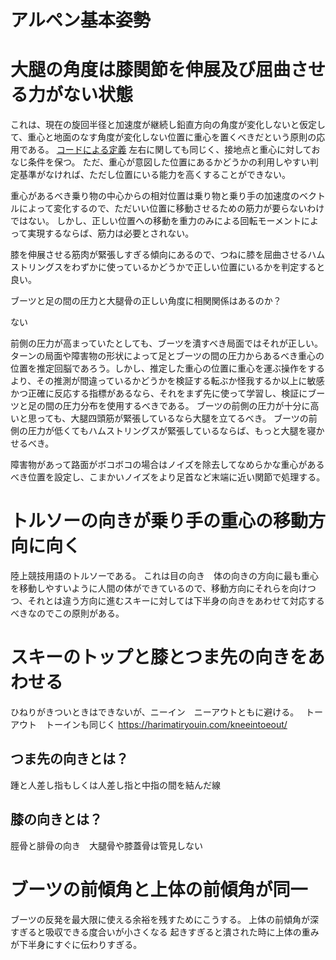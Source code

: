 # アルペン基本姿勢

# 大腿の角度は膝関節を伸展及び屈曲させる力がない状態
これは、現在の旋回半径と加速度が継続し鉛直方向の角度が変化しないと仮定して、重心と地面のなす角度が変化しない位置に重心を置くべきだという原則の応用である。
[コードによる定義](https://github.com/koyakei/shintaido/blob/0ce2efa570b62ee0a70b4c1f667f7c385b08d2a4/src/main/kotlin/ridingSports/balance/RightPositionOfCenterOfMass.kt#L11)
左右に関しても同じく、接地点と重心に対しておなじ条件を保つ。
ただ、重心が意図した位置にあるかどうかの利用しやすい判定基準がなければ、ただし位置にいる能力を高くすることができない。

重心があるべき乗り物の中心からの相対位置は乗り物と乗り手の加速度のベクトルによって変化するので、ただいい位置に移動させるための筋力が要らないわけではない。
しかし、正しい位置への移動を重力のみによる回転モーメントによって実現するならば、筋力は必要とされない。

膝を伸展させる筋肉が緊張しすぎる傾向にあるので、つねに膝を屈曲させるハムストリングスをわずかに使っているかどうかで正しい位置にいるかを判定すると良い。


ブーツと足の間の圧力と大腿骨の正しい角度に相関関係はあるのか？

ない

前側の圧力が高まっていたとしても、ブーツを潰すべき局面ではそれが正しい。
ターンの局面や障害物の形状によって足とブーツの間の圧力からあるべき重心の位置を推定回脳であろう。しかし、推定した重心の位置に重心を運ぶ操作をするより、その推測が間違っているかどうかを検証する転ぶか怪我するか以上に敏感かつ正確に反応する指標があるなら、それをまず先に使って学習し、検証にブーツと足の間の圧力分布を使用するべきである。
ブーツの前側の圧力が十分に高いと思っても、大腿四頭筋が緊張しているなら大腿を立てるべき。
ブーツの前側の圧力が低くてもハムストリングスが緊張しているならば、もっと大腿を寝かせるべき。

障害物があって路面がボコボコの場合はノイズを除去してなめらかな重心があるべき位置を設定し、こまかいノイズをより足首など末端に近い関節で処理する。


# トルソーの向きが乗り手の重心の移動方向に向く
陸上競技用語のトルソーである。
これは目の向き　体の向きの方向に最も重心を移動しやすいように人間の体ができているので、移動方向にそれらを向けつつ、それとは違う方向に進むスキーに対しては下半身の向きをあわせて対応するべきなのでこの原則がある。

# スキーのトップと膝とつま先の向きをあわせる
ひねりがきついときはできないが、ニーイン　ニーアウトともに避ける。　
トーアウト　トーインも同じく
https://harimatiryouin.com/kneeintoeout/

## つま先の向きとは？
踵と人差し指もしくは人差し指と中指の間を結んだ線

## 膝の向きとは？
脛骨と腓骨の向き　大腿骨や膝蓋骨は管見しない

# ブーツの前傾角と上体の前傾角が同一
ブーツの反発を最大限に使える余裕を残すためにこうする。
上体の前傾角が深すぎると吸収できる度合いが小さくなる
起きすぎると潰された時に上体の重みが下半身にすぐに伝わりすぎる。

